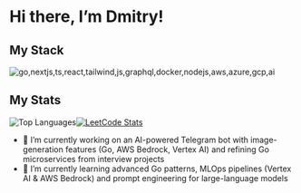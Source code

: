 # Hi there, I’m Dmitry!


## My Stack
<img src="https://skillicons.dev/icons?i=go,nextjs,ts,react,tailwind,js,graphql,docker,nodejs,aws,azure,gcp,ai" alt="go,nextjs,ts,react,tailwind,js,graphql,docker,nodejs,aws,azure,gcp,ai" />

## My Stats
<p><img src="https://github-readme-stats.vercel.app/api/top-langs/?username=DmitryMA&layout=compact&count_private=true" alt="Top Languages" /><a href="https://github.com/JacobLinCool/LeetCode-Stats-Card" target="_blank"><img title="JacobLinCool's LeetCode Stats" alt="LeetCode Stats" src="https://leetcard.jacoblin.cool/JacobLinCool" /></a></p>

- 🔭 I’m currently working on an AI-powered Telegram bot with image-generation features (Go, AWS Bedrock, Vertex AI) and refining Go microservices from interview projects  
- 🌱 I’m currently learning advanced Go patterns, MLOps pipelines (Vertex AI & AWS Bedrock) and prompt engineering for large-language models
